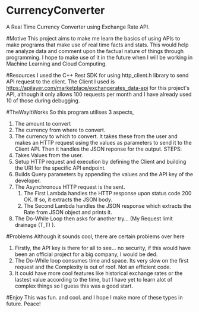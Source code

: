 # CurrencyConverter
A Real Time Currency Converter using Exchange Rate API.

#Motive
This project aims to make me learn the basics of using APIs to make programs that make use of real time facts and stats. This would help me analyze data and comment upon the factual nature of things through programming. I hope to make use of it in the future when I will be working in Machine Learning and Cloud Computing.

#Resources
I used the C++ Rest SDK for using http_client.h library to send API request to the client.
The Client I used is https://apilayer.com/marketplace/exchangerates_data-api for this project's API, although it only allows 100 requests per month and I have already used 10 of those during debugging.

#TheWayItWorks
So this program utilises 3 aspects,
1. The amount to convert
2. The currency from where to convert.
3. The currency to which to convert.
It takes these from the user and makes an HTTP request using the values as parameters to send it to the Client API. Then it handles the JSON reponse for the output.
STEPS:
1. Takes Values from the user.
2. Setup HTTP request and execution by defining the Client and building the URI for the specific API endpoint.
3. Builds Query parameters by appending the values and the API key of the developer.
4. The Asynchronous HTTP request is the sent.
     1. The First Lambda handles the HTTP response upon status code 200 OK. If so, it extracts the JSON body.
     2. The Second Lambda handles the JSON response which extracts the Rate from JSON object and prints it.
5. The Do-While Loop then asks for another try... (My Request limit drainage (T_T) ).

#Problems
Although it sounds cool, there are certain problems over here
1. Firstly, the API key is there for all to see... no security, if this would have been an official project for a big company, I would be ded.
2. The Do-While loop consumes time and space. Its very slow on the first request and the Complexity is out of roof. Not an efficient code.
3. It could have more cool features like historical exchange rates or the lastest value according to the time, but I have yet to learn alot of complex things so I guess this was a good start.

#Enjoy
This was fun. and cool. and I hope I make more of these types in future. Peace!

